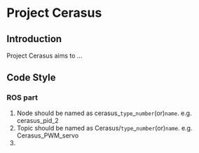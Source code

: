 # Project Cerasus
## Introduction
Project Cerasus aims to ...
## Code Style
### ROS part
1. Node should be named as cerasus_`type`_`number`(or)`name`. e.g. cerasus_pid_2
2. Topic should be named as Cerasus/`type`_`number`(or)`name`. e.g. Cerasus_PWM_servo
3. 

